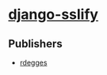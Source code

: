# [django-sslify](https://pypi.org/project/django-sslify)



## Publishers
- [rdegges](https://pypi.org/user/rdegges)

